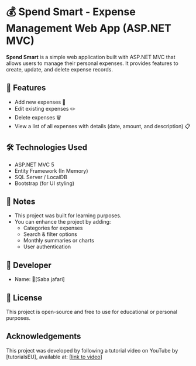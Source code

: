 # 💰 Spend Smart - Expense Management Web App (ASP.NET MVC)

**Spend Smart** is a simple web application built with ASP.NET MVC that allows users to manage their personal expenses.
It provides features to create, update, and delete expense records.

## 🚀 Features

- Add new expenses 💸  
- Edit existing expenses ✏️  
- Delete expenses 🗑️  
- View a list of all expenses with details (date, amount, and description) 📋  

## 🛠️ Technologies Used

- ASP.NET MVC 5  
- Entity Framework (In Memory)
- SQL Server / LocalDB  
- Bootstrap (for UI styling)

## 📌 Notes

- This project was built for learning purposes.
- You can enhance the project by adding:
  - Categories for expenses
  - Search & filter options
  - Monthly summaries or charts
  - User authentication


## 👤 Developer

- Name: [ُSaba jafari]  


## 📄 License

This project is open-source and free to use for educational or personal purposes.

## Acknowledgements

This project was developed by following a tutorial video on YouTube by [tutorialsEU], available at: [[link to video](https://www.youtube.com/@tutorialsEU)]

